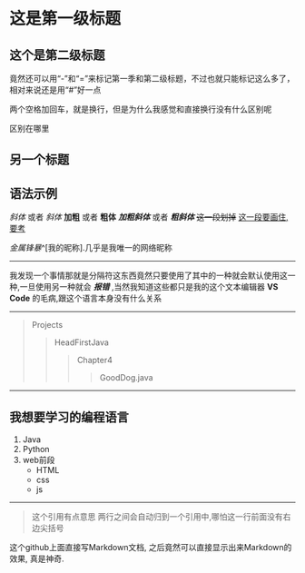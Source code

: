 # 这是第一级标题

## 这个是第二级标题

竟然还可以用“-”和“=”来标记第一季和第二级标题，不过也就只能标记这么多了，相对来说还是用“#”好一点

两个空格加回车，就是换行，但是为什么我感觉和直接换行没有什么区别呢

区别在哪里

## 另一个标题

## 语法示例

*斜体* 或者 _斜体_
**加粗** 或者 __粗体__
***加粗斜体*** 或者 ___粗斜体___
~~这一段划掉~~
<u>这一段要画住,要考</u>

*金属锋暴*^[我的昵称].几乎是我唯一的网络昵称

---

我发现一个事情那就是分隔符这东西竟然只要使用了其中的一种就会默认使用这一种,一旦使用另一种就会 ***报错*** ,当然我知道这些都只是我的这个文本编辑器 **VS Code** 的毛病,跟这个语言本身没有什么关系

---

>Projects
>>HeadFirstJava
>>>Chapter4
>>>>GoodDog.java

---

## **我想要学习的编程语言**

1. Java
2. Python
3. web前段
   * HTML
   * css
   * js

---

>这个引用有点意思
两行之间会自动归到一个引用中,哪怕这一行前面没有右边尖括号

这个github上面直接写Markdown文档, 之后竟然可以直接显示出来Markdown的效果, 真是神奇.
